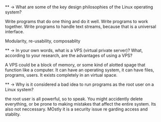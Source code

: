 
** -> What are some of the key design philosophies of the Linux operating system?

Write programs that do one thing and do it well.
Write programs to work together.
Write programs to handle text streams, because that is a universal interface.

Modularity, re-usability, composablity

** -> In your own words, what is a VPS (virtual private server)? What, according to your research, are the advantages of using a VPS?

A VPS could be a block of memory, or some kind of alotted spage that function like a computer. It can have an operating system, it can have files, programs, users. It exists completely in an virtual space.

** -> Why is it considered a bad idea to run programs as the root user on a Linux system?

the root user is all powerful, so to speak. You might accidently delete everything, or be prone to making mistakes that affect the entire system. Its also not neccessary. MOstly it is a security issue re garding access and stablity.